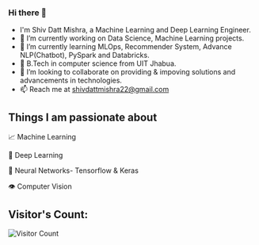 ### Hi there 👋

- I'm Shiv Datt Mishra, a Machine Learning and Deep Learning Engineer.
- 🔭 I’m currently working on Data Science, Machine Learning projects.
- 🌱 I’m currently learning MLOps, Recommender System, Advance NLP(Chatbot), PySpark and Databricks.
- 🌱 B.Tech in computer science from UIT Jhabua.
- 💞️ I’m looking to collaborate on providing & impoving solutions and advancements in technologies.
- 📫 Reach me at shivdattmishra22@gmail.com


## Things I am passionate about

📈 Machine Learning

🤖 Deep Learning

🧠 Neural Networks- Tensorflow & Keras

👁️ Computer Vision

## Visitor's Count:

![Visitor Count](https://profile-counter.glitch.me/shivdattmishra/count.svg)
